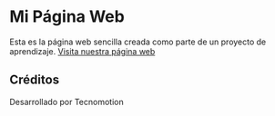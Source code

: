 # Mi Página Web

Esta es la página web sencilla creada como parte de un proyecto de aprendizaje. [Visita nuestra página web](https://tecnomotion-unal2024-1.github.io/)



## Créditos

Desarrollado por Tecnomotion

